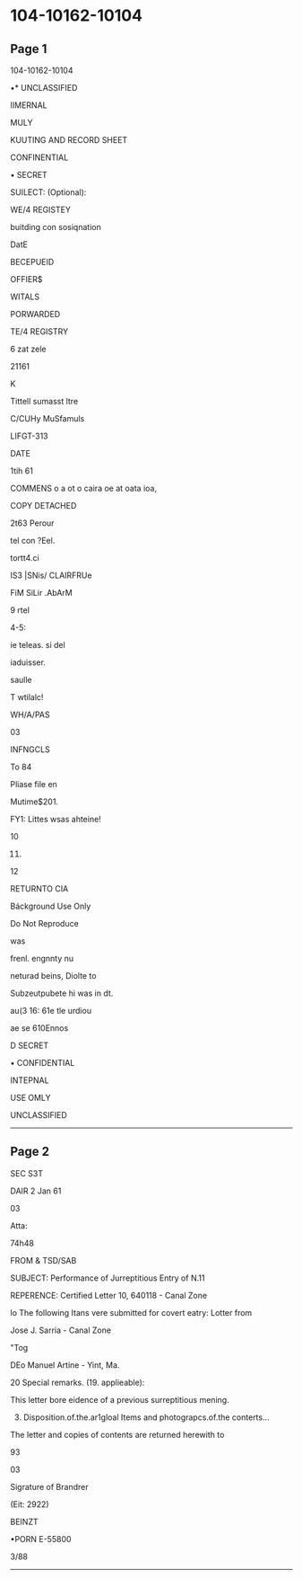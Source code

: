 # 104-10162-10104

## Page 1

104-10162-10104

•* UNCLASSIFIED

IIMERNAL

MULY

KUUTING AND RECORD SHEET

CONFINENTIAL

• SECRET

SUILECT: (Optional):

WE/4 REGISTEY

buitding con sosiqnation

DatE

BECEPUEID

OFFIER$

WITALS

PORWARDED

TE/4 REGISTRY

6 zat zele

21161

K

Tittell sumasst ltre

C/CUHy MuSfamuls

LIFGT-313

DATE

1tih 61

COMMENS o a ot o caira oe at oata ioa,

COPY DETACHED

2t63 Perour

tel con ?Eel.

tortt4\.ci

IS3 |SNis/ CLAIRFRUe

FiM SiLir .AbArM

9 rtel

4-5:

ie teleas. si del

iaduisser.

saulle

T wtilalc!

WH/A/PAS

03

INFNGCLS

To 84

Pliase file en

Mutime$201.

FY1: Littes wsas ahteine!

10

11.

12

RETURNTO CIA

Báckground Use Only

Do Not Reproduce

was

frenl. engnnty nu

neturad beins, Diolte to

Subzeutpubete hi was in dt.

au(3 16: 61e tle urdiou

ae se 610Ennos

D SECRET

• CONFIDENTIAL

INTEPNAL

USE OMLY

UNCLASSIFIED

---

## Page 2

SEC S3T

DAIR 2 Jan 61

03

Atta:

74h48

FROM & TSD/SAB

SUBJECT: Performance of Jurreptitious Entry of N.11

REPERENCE: Certified Letter 10, 640118 - Canal Zone

lo The following Itans vere submitted for covert eatry: Lotter from

Jose J. Sarria - Canal Zone

"Tog

DEo Manuel Artine - Yint, Ma.

20 Special remarks. (19. applieable):

This letter bore eidence of a previous surreptitious mening.

3. Disposition.of.the.ar1gloal Items and photograpcs.of.the conterts...

The letter and copies of contents are returned herewith to

93

03

Sigrature of Brandrer

(Eit: 2922)

BEINZT

•PORN E-55800

3/88

---

